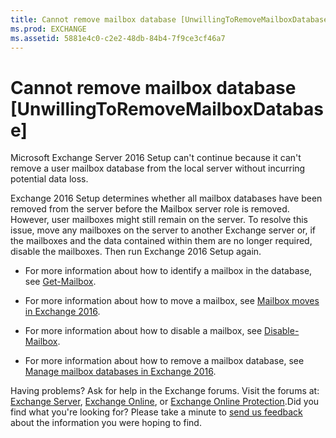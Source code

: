 ```yaml
---
title: Cannot remove mailbox database [UnwillingToRemoveMailboxDatabase]
ms.prod: EXCHANGE
ms.assetid: 5881e4c0-c2e2-48db-84b4-7f9ce3cf46a7
---
```



# Cannot remove mailbox database [UnwillingToRemoveMailboxDatabase]

Microsoft Exchange Server 2016 Setup can't continue because it can't remove a user mailbox database from the local server without incurring potential data loss.
  
    
    

 Exchange 2016 Setup determines whether all mailbox databases have been removed from the server before the Mailbox server role is removed. However, user mailboxes might still remain on the server.
To resolve this issue, move any mailboxes on the server to another Exchange server or, if the mailboxes and the data contained within them are no longer required, disable the mailboxes. Then run Exchange 2016 Setup again.
  
    
    


- For more information about how to identify a mailbox in the database, see  [Get-Mailbox](http://technet.microsoft.com/library/8a5a6eb9-4a75-47f9-ae3b-a3ba251cf9a8.aspx). 
    
  
- For more information about how to move a mailbox, see  [Mailbox moves in Exchange 2016](mailbox-moves-in-exchange-2016.md).
    
  
- For more information about how to disable a mailbox, see  [Disable-Mailbox](http://technet.microsoft.com/library/33be55a3-1880-437d-a631-c1cca1736421.aspx). 
    
  
- For more information about how to remove a mailbox database, see  [Manage mailbox databases in Exchange 2016](manage-mailbox-databases-in-exchange-2016.md). 
    
  
Having problems? Ask for help in the Exchange forums. Visit the forums at:  [Exchange Server](https://go.microsoft.com/fwlink/p/?linkId=60612),  [Exchange Online](https://go.microsoft.com/fwlink/p/?linkId=267542), or  [Exchange Online Protection](https://go.microsoft.com/fwlink/p/?linkId=285351).Did you find what you're looking for? Please take a minute to  [send us feedback](mailto:ExchangeHelpFeedback@microsoft.com&amp;subject=Exchange%202016%20help%20feedback&amp;Body=Thanks%20for%20taking%20the%20time%20to%20send%20us%20feedback!%20We%20strive%20to%20respond%20to%20every%20message%20we%20receive,%20even%20though%20it%20might%20take%20us%20a%20while.%20Let%20us%20know%20what%20you%20think%20about%20Exchange%20content:%20What%20are%20we%20doing%20right%3F%20How%20can%20we%20make%20help%20better%3F%0APlease%20note%20that%20we're%20unable%20to%20respond%20to%20requests%20for%20support%20submitted%20via%20this%20email%20address.%20If%20you%20need%20help,%20please%20contact%20Exchange%20Server%20support%20at%20http://go.microsoft.com/fwlink/p/%3FLinkId=402506.%0AThanks!%0AThe%20Exchange%20Server%20Content%20Publishing%20team) about the information you were hoping to find.
